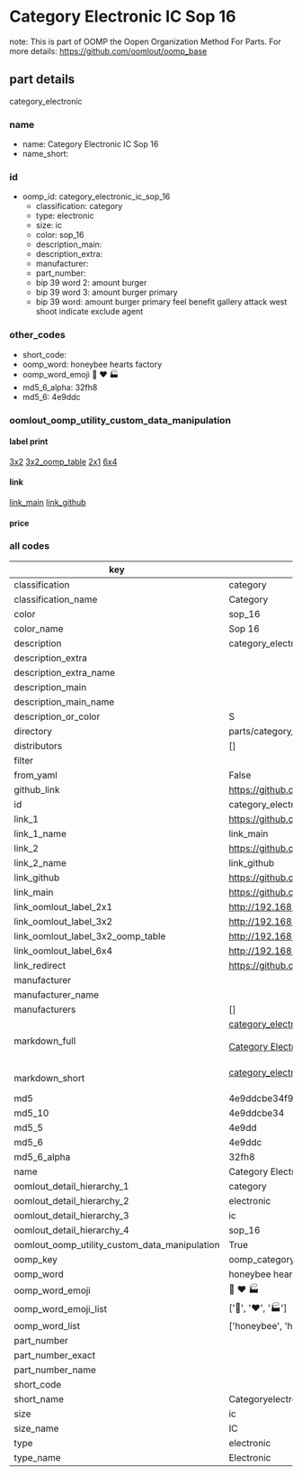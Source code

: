 # Category Electronic IC Sop 16  

note: This is part of OOMP the Oopen Organization Method For Parts. For more details: https://github.com/oomlout/oomp_base

##  part details
  



category_electronic



### name
* name: Category Electronic IC Sop 16
* name_short: 
### id
* oomp_id: category_electronic_ic_sop_16
  * classification: category
  * type: electronic
  * size: ic
  * color: sop_16
  * description_main: 
  * description_extra: 
  * manufacturer: 
  * part_number: 
  * bip 39 word 2: amount burger
  * bip 39 word 3: amount burger primary
  * bip 39 word: amount burger primary feel benefit gallery attack west shoot indicate exclude agent

### other_codes
* short_code: 
* oomp_word: honeybee hearts factory
* oomp_word_emoji :honeybee: :hearts: :factory:
* md5_6_alpha: 32fh8
* md5_6: 4e9ddc






### oomlout_oomp_utility_custom_data_manipulation
#### label print
[3x2](http://192.168.1.245:1112/?label=oomp%2032fh8)
[3x2_oomp_table](http://192.168.1.108:1112/?label=oomp%2032fh8)
[2x1](http://192.168.1.242:1112/?label=oomp%2032fh8)
[6x4](http://192.168.1.55:1112/?label=oomp%2032fh8)    

#### link

[link_main](https://github.com/oomlout/oomlout_oomp_version_1_messy/tree/main/parts/category_electronic_ic_sop_16) [link_github](https://github.com/oomlout/oomlout_oomp_version_1_messy/tree/main/parts/category_electronic_ic_sop_16)                             

#### price







### all codes 
| key | value |  
| --- | --- |  
| classification | category |  
| classification_name | Category |  
| color | sop_16 |  
| color_name | Sop 16 |  
| description | category_electronic |  
| description_extra |  |  
| description_extra_name |  |  
| description_main |  |  
| description_main_name |  |  
| description_or_color | S  |  
| directory | parts/category_electronic_ic_sop_16 |  
| distributors | [] |  
| filter |  |  
| from_yaml | False |  
| github_link | https://github.com/oomlout/oomlout_oomp_part_src/tree/main/parts/category_electronic_ic_sop_16 |  
| id | category_electronic_ic_sop_16 |  
| link_1 | https://github.com/oomlout/oomlout_oomp_version_1_messy/tree/main/parts/category_electronic_ic_sop_16 |  
| link_1_name | link_main |  
| link_2 | https://github.com/oomlout/oomlout_oomp_version_1_messy/tree/main/parts/category_electronic_ic_sop_16 |  
| link_2_name | link_github |  
| link_github | https://github.com/oomlout/oomlout_oomp_version_1_messy/tree/main/parts/category_electronic_ic_sop_16 |  
| link_main | https://github.com/oomlout/oomlout_oomp_version_1_messy/tree/main/parts/category_electronic_ic_sop_16 |  
| link_oomlout_label_2x1 | http://192.168.1.242:1112/?label=oomp%2032fh8 |  
| link_oomlout_label_3x2 | http://192.168.1.245:1112/?label=oomp%2032fh8 |  
| link_oomlout_label_3x2_oomp_table | http://192.168.1.108:1112/?label=oomp%2032fh8 |  
| link_oomlout_label_6x4 | http://192.168.1.55:1112/?label=oomp%2032fh8 |  
| link_redirect | https://github.com/oomlout/oomlout_oomp_version_1_messy/tree/main/parts/category_electronic_ic_sop_16 |  
| manufacturer |  |  
| manufacturer_name |  |  
| manufacturers | [] |  
| markdown_full | [category_electronic_ic_sop_16](none)<br>[](none)<br>[Category Electronic Ic Sop 16](none)<br><br> |  
| markdown_short | [category_electronic_ic_sop_16](none)<br><br> |  
| md5 | 4e9ddcbe34f961cd7c0a954d5547a840 |  
| md5_10 | 4e9ddcbe34 |  
| md5_5 | 4e9dd |  
| md5_6 | 4e9ddc |  
| md5_6_alpha | 32fh8 |  
| name | Category Electronic IC Sop 16 |  
| oomlout_detail_hierarchy_1 | category |  
| oomlout_detail_hierarchy_2 | electronic |  
| oomlout_detail_hierarchy_3 | ic |  
| oomlout_detail_hierarchy_4 | sop_16 |  
| oomlout_oomp_utility_custom_data_manipulation | True |  
| oomp_key | oomp_category_electronic_ic_sop_16 |  
| oomp_word | honeybee hearts factory |  
| oomp_word_emoji | :honeybee: :hearts: :factory: |  
| oomp_word_emoji_list | [':honeybee:', ':hearts:', ':factory:'] |  
| oomp_word_list | ['honeybee', 'hearts', 'factory'] |  
| part_number |  |  
| part_number_exact |  |  
| part_number_name |  |  
| short_code |  |  
| short_name | Categoryelectronic |  
| size | ic |  
| size_name | IC |  
| type | electronic |  
| type_name | Electronic |  

